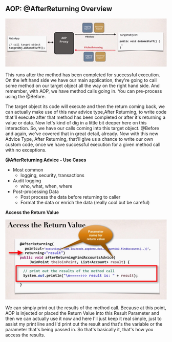## AOP: @AfterReturning Overview

![AfterReturning Advice - Interaction](./AfterReturningInteraction.jpg)

This runs after the method has been completed for successful execution.
On the left hand side we have our main application, they're going to call some method on
our target object all the way on the right hand side. And remember, with AOP, we have method calls going in.
You can pre-process using the @Before. 

The target object its code will execute and then the return coming back,
we can actually make use of this new advice type,After Returning, to write code that'll execute after
that method has been completed or after it's returning a value or data.
Now let's kind of dig in a little bit deeper here on this interaction.
So, we have our calls coming into this target object. @Before and again,
we've covered that in great detail, already. Now with this new Advice Type, After Returning,
that'll give us a chance to write our own custom code, once we have successful execution
for a given method call with no exceptions.

**@AfterReturning Advice - Use Cases**

* Most common
    * logging, security, transactions
* Audit logging
    * who, what, when, where
* Post-processing Data
    * Post process the data before returning to caller
    * Format the data or enrich the data (really cool but be careful)
    
**Access the Return Value**

![Access the Return Value](./AccessTheReturnValue.jpg)

We can simply print out the results of the method call. Because at this point,
AOP is injected or placed the Return Value into this Result Parameter and then
we can actually use it now and here I'll just keep it real simple,
just to assist my print line and I'd print out the result
and that's the variable or the parameter that's being passed in.
So that's basically it, that's how you access the results.